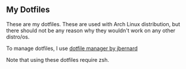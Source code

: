 ## My Dotfiles

These are my dotfiles. These are used with Arch Linux distribution, but there should not be any reason why they wouldn't work on any other distro/os. 

To manage dotfiles, I use [dotfile manager by jbernard](https://github.com/jbernard/dotfiles)

Note that using these dotfiles require zsh.
